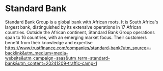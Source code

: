 # Standard Bank
Standard Bank Group is a global bank with African roots. It is South Africa's largest bank, distinguished by its extensive operations in 17 African countries. Outside the African continent, Standard Bank Group operations span to 16 countries, with an emerging market focus. Their customers benefit from their knowledge and expertise 
 https://www.trustfinance.com/companies/standard-bank?utm_source=-backlink&utm_medium=media-website&utm_campaign=saas&utm_term=standard-bank&utm_content=20241209-traffic-camp-1
